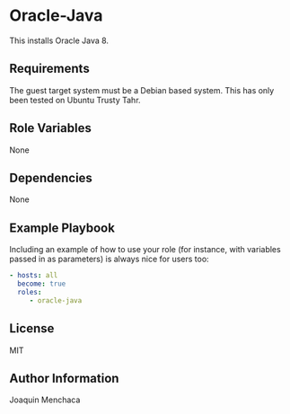 Oracle-Java
=========

This installs Oracle Java 8.

Requirements
------------

The guest target system must be a Debian based system.  This has only been tested on Ubuntu Trusty Tahr.

Role Variables
--------------

None

Dependencies
------------

None

Example Playbook
----------------

Including an example of how to use your role (for instance, with variables passed in as parameters) is always nice for users too:

```yaml
- hosts: all
  become: true
  roles:
     - oracle-java
```

License
-------

MIT

Author Information
------------------

Joaquin Menchaca

